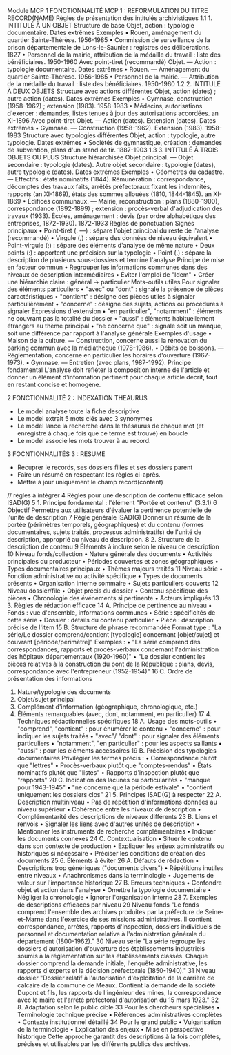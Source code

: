 Module MCP
1	FONCTIONNALITÉ MCP 1 : REFORMULATION DU TITRE RECORD(NAME)
Règles de présentation des intitulés archivistiques
1.1	1. INTITULÉ À UN OBJET
Structure de base
Objet, action : typologie documentaire. Dates extrêmes
Exemples
•	Rouen, aménagement du quartier Sainte-Thérèse. 1956-1985
•	Commission de surveillance de la prison départementale de Lons-le-Saunier : registres des délibérations. 1827
•	Personnel de la mairie, attribution de la médaille du travail : liste des bénéficiaires. 1950-1960
Avec point-tiret (recommandé)
Objet. — Action : typologie documentaire. Dates extrêmes
•	Rouen. — Aménagement du quartier Sainte-Thérèse. 1956-1985
•	Personnel de la mairie. — Attribution de la médaille du travail : liste des bénéficiaires. 1950-1960
1.2	2. INTITULÉ À DEUX OBJETS
Structure avec actions différentes
Objet, action (dates) ; autre action (dates). Dates extrêmes
Exemples
•	Gymnase, construction (1958-1962) ; extension (1983). 1958-1983
•	Médecins, autorisations d'exercer : demandes, listes tenues à jour des autorisations accordées. an XI-1896
Avec point-tiret
Objet. — Action (dates). Extension (dates). Dates extrêmes
•	Gymnase. — Construction (1958-1962). Extension (1983). 1958-1983
Structure avec typologies différentes
Objet, action : typologie, autre typologie. Dates extrêmes
•	Sociétés de gymnastique, création : demandes de subvention, plans d'un stand de tir. 1887-1903
1.3	3. INTITULÉ À TROIS OBJETS OU PLUS
Structure hiérarchisée
Objet principal. — Objet secondaire : typologie (dates). Autre objet secondaire : typologie (dates), autre typologie (dates). Dates extrêmes
Exemples
•	Géomètres du cadastre. — Effectifs : états nominatifs (1844). Rémunération : correspondance, décomptes des travaux faits, arrêtés préfectoraux fixant les indemnités, rapports (an XI-1869), états des sommes allouées (1810, 1844-1845). an XI-1869
•	Édifices communaux. — Mairie, reconstruction : plans (1880-1900), correspondance (1892-1899) ; extension : procès-verbal d'adjudication des travaux (1933). Écoles, aménagement : devis (par ordre alphabétique des entreprises, 1872-1930). 1872-1933
Règles de ponctuation
Signes principaux
•	Point-tiret (. —) : sépare l'objet principal du reste de l'analyse (recommandé)
•	Virgule (,) : sépare des données de niveau équivalent
•	Point-virgule (;) : sépare des éléments d'analyse de même nature
•	Deux points (:) : apportent une précision sur la typologie
•	Point (.) : sépare la description de plusieurs sous-dossiers et termine l'analyse
Principe de mise en facteur commun
•	Regrouper les informations communes dans des niveaux de description intermédiaires
•	Éviter l'emploi de "Idem"
•	Créer une hiérarchie claire : général → particulier
Mots-outils utiles
Pour signaler des éléments particuliers
•	"avec" ou "dont" : signale la présence de pièces caractéristiques
•	"contient" : désigne des pièces utiles à signaler particulièrement
•	"concerne" : désigne des sujets, actions ou procédures à signaler
Expressions d'extension
•	"en particulier", "notamment" : éléments ne couvrant pas la totalité du dossier
•	"aussi" : éléments habituellement étrangers au thème principal
•	"ne concerne que" : signale soit un manque, soit une différence par rapport à l'analyse générale
Exemples d'usage
•	Maison de la culture. — Construction, concerne aussi la rénovation du parking commun avec la médiathèque (1978-1986).
•	Débits de boissons. — Réglementation, concerne en particulier les horaires d'ouverture (1967-1973).
•	Gymnase. — Entretien (avec plans, 1987-1992).
Principe fondamental
L'analyse doit refléter la composition interne de l'article et donner un élément d'information pertinent pour chaque article décrit, tout en restant concise et homogène.

2	FONCTIONNALITÉ 2 : INDEXATION THEAURUS

-	Le model analyse toute la fiche descriptive
-	Le model extrait 5 mots clés avec 3 synonymes
-	Le model lance la recherche dans le thésaurus de chaque mot (et enregistre à chaque fois que ce terme est trouvé) en boucle
-	Le model associe les mots trouver à au record.

3	FOCNTIONNALITÉS 3 : RESUME 
-	Recuprer le records, ses dossiers filles et ses dossiers parent
-	Faire un résumé en respectant les règles ci-après.
-	Mettre à jour uniquement le champ record(content)

// règles à intégrer
4	Règles pour une description de contenu efficace selon ISAD(G)
5	1. Principe fondamental : l'élément "Portée et contenu" (3.3.1)
6	Objectif
Permettre aux utilisateurs d'évaluer la pertinence potentielle de l'unité de description
7	Règle générale ISAD(G)
Donner un résumé de la portée (périmètres temporels, géographiques) et du contenu (formes documentaires, sujets traités, processus administratifs) de l'unité de description, approprié au niveau de description.
8	2. Structure de la description de contenu
9	Éléments à inclure selon le niveau de description
10	Niveau fonds/collection
•	Nature générale des documents
•	Activités principales du producteur
•	Périodes couvertes et zones géographiques
•	Types documentaires principaux
•	Thèmes majeurs traités
11	Niveau série
•	Fonction administrative ou activité spécifique
•	Types de documents présents
•	Organisation interne sommaire
•	Sujets particuliers couverts
12	Niveau dossier/file
•	Objet précis du dossier
•	Contenu spécifique des pièces
•	Chronologie des événements si pertinente
•	Acteurs impliqués
13	3. Règles de rédaction efficace
14	A. Principe de pertinence au niveau
•	Fonds : vue d'ensemble, informations communes
•	Série : spécificités de cette série
•	Dossier : détails du contenu particulier
•	Pièce : description précise de l'item
15	B. Structure de phrase recommandée
Format type : "La série/Le dossier comprend/contient [typologie] concernant [objet/sujet] et couvrant [période/périmètre]"
Exemples :
•	"La série comprend des correspondances, rapports et procès-verbaux concernant l'administration des hôpitaux départementaux (1920-1960)"
•	"Le dossier contient les pièces relatives à la construction du pont de la République : plans, devis, correspondance avec l'entrepreneur (1952-1954)"
16	C. Ordre de présentation des informations
1.	Nature/typologie des documents
2.	Objet/sujet principal
3.	Complément d'information (géographique, chronologique, etc.)
4.	Éléments remarquables (avec, dont, notamment, en particulier)
17	4. Techniques rédactionnelles spécifiques
18	A. Usage des mots-outils
•	"comprend", "contient" : pour énumérer le contenu
•	"concerne" : pour indiquer les sujets traités
•	"avec"/ "dont" : pour signaler des éléments particuliers
•	"notamment", "en particulier" : pour les aspects saillants
•	"aussi" : pour les éléments accessoires
19	B. Précision des typologies documentaires
Privilégier les termes précis :
•	Correspondance plutôt que "lettres"
•	Procès-verbaux plutôt que "comptes-rendus"
•	États nominatifs plutôt que "listes"
•	Rapports d'inspection plutôt que "rapports"
20	C. Indication des lacunes ou particularités
•	"manque pour 1943-1945"
•	"ne concerne que la période estivale"
•	"contient uniquement les dossiers clos"
21	5. Principes ISAD(G) à respecter
22	A. Description multiniveau
•	Pas de répétition d'informations données au niveau supérieur
•	Cohérence entre les niveaux de description
•	Complémentarité des descriptions de niveaux différents
23	B. Liens et renvois
•	Signaler les liens avec d'autres unités de description
•	Mentionner les instruments de recherche complémentaires
•	Indiquer les documents connexes
24	C. Contextualisation
•	Situer le contenu dans son contexte de production
•	Expliquer les enjeux administratifs ou historiques si nécessaire
•	Préciser les conditions de création des documents
25	6. Éléments à éviter
26	A. Défauts de rédaction
•	Descriptions trop génériques ("documents divers")
•	Répétitions inutiles entre niveaux
•	Anachronismes dans la terminologie
•	Jugements de valeur sur l'importance historique
27	B. Erreurs techniques
•	Confondre objet et action dans l'analyse
•	Omettre la typologie documentaire
•	Négliger la chronologie
•	Ignorer l'organisation interne
28	7. Exemples de descriptions efficaces par niveau
29	Niveau fonds
"Le fonds comprend l'ensemble des archives produites par la préfecture de Seine-et-Marne dans l'exercice de ses missions administratives. Il contient correspondance, arrêtés, rapports d'inspection, dossiers individuels de personnel et documentation relative à l'administration générale du département (1800-1962)."
30	Niveau série
"La série regroupe les dossiers d'autorisation d'ouverture des établissements industriels soumis à la réglementation sur les établissements classés. Chaque dossier comprend la demande initiale, l'enquête administrative, les rapports d'experts et la décision préfectorale (1850-1940)."
31	Niveau dossier
"Dossier relatif à l'autorisation d'exploitation de la carrière de calcaire de la commune de Meaux. Contient la demande de la société Dupont et fils, les rapports de l'ingénieur des mines, la correspondance avec le maire et l'arrêté préfectoral d'autorisation du 15 mars 1923."
32	8. Adaptation selon le public cible
33	Pour les chercheurs spécialisés
•	Terminologie technique précise
•	Références administratives complètes
•	Contexte institutionnel détaillé
34	Pour le grand public
•	Vulgarisation de la terminologie
•	Explication des enjeux
•	Mise en perspective historique
Cette approche garantit des descriptions à la fois complètes, précises et utilisables par les différents publics des archives.


